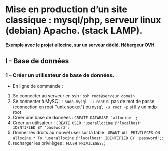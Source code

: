 # Mise en production d’un site classique : mysql/php, serveur linux (debian) Apache. (stack LAMP).


#### Exemple avec le projet allocine, sur un serveur dédié. Hébergeur OVH


## I - Base de données

### 1 – Créer un utilisateur de base de données.

- En ligne de commande :

1. Se connecter au serveur en ssh : `ssh root@serveur.domain`
2. Se connecter à MySQL : `sudo mysql -u root` si pas de mot de passe (connection en root "unix socket")
ou `mysql -u root -p` si il y un mdp root
3. Créer une base de données : ``CREATE DATABASE `allocine` ;``
4. Créer un utilisateur : `CREATE USER 'userallocine'@'localhost' IDENTIFIED BY 'password';`
5. Donner les droits au nouvel user sur la table : `GRANT ALL PRIVILEGES ON allocine.* To 'userallocine'@'localhost' IDENTIFIED BY 'password';`;
6. recharger les privilèges : `FLUSH PRIVILEGES;`;
